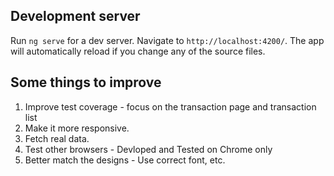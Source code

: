## Development server

Run `ng serve` for a dev server. Navigate to `http://localhost:4200/`. The app will automatically reload if you change any of the source files.

## Some things to improve

1. Improve test coverage - focus on the transaction page and transaction list
2. Make it more responsive.
3. Fetch real data.
4. Test other browsers - Devloped and Tested on Chrome only
5. Better match the designs - Use correct font, etc.
